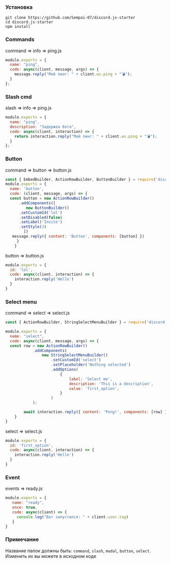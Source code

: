 ### Установка

```
git clone https://github.com/Sempai-07/discord.js-starter
cd discord.js-starter
npm install
```


### Commands
command => info => ping.js
```js
module.exports = {
  name: "ping",
  code: async(client, message, args) => {
    message.reply("Мой пинг: " + client.ws.ping + "💣");
  }
};
```

### Slash cmd
slash => info => ping.js
```js
module.exports = {
  name: "ping",
  description: "Задержка бота",
  code: async(client, interaction) => {
    return interaction.reply("Мой пинг: " + client.ws.ping + "💣");
  }
};
```

### Button
command => button => button.js
```js
const { EmbedBuilder, ActionRowBuilder, ButtonBuilder } = require('discord.js');
module.exports = {
  name: 'button',
  code: (client, message, args) => {
  const button = new ActionRowBuilder()
      .addComponents([
         new ButtonBuilder()
	  .setCustomId('lol')
	  .setDisabled(false)
	  .setLabel('Invite')
	  .setStyle(3)
		])
   message.reply({ content: 'Button', components: [button] })
     }
    }
```

button => button.js
```js
module.exports = {
  id: 'lol',
  code: async(client, interaction) => {
    interaction.reply('Hello')
  }
}
```

### Select menu
command => select => select.js
```js
const { ActionRowBuilder, StringSelectMenuBuilder } = require('discord.js');

module.exports = {
  name: "select",
  code: async(client, message, args) => {
  const row = new ActionRowBuilder()
			.addComponents(
				new StringSelectMenuBuilder()
					.setCustomId('select')
					.setPlaceholder('Nothing selected')
					.addOptions(
						{
							label: 'Select me',
							description: 'This is a description',
							value: 'first_option',
						}
					)
			);

		await interaction.reply({ content: 'Pong!', components: [row] });
	}
}
```

select => select.js

```js
module.exports = {
  id: 'first_option',
  code: async(client, interaction) => {
    interaction.reply('Hello')
  }
}
```

### Event
events => ready.js
```js
module.exports = {
   name: "ready",
   once: true,
   code: async(client) => {
     console.log("Бот запустился: " + client.user.tag)
   }
}
```

### Примечание
Название папок должны быть: `command`, `slash`, `modal`, `button`, `select`. Изменить их вы можете в исходном коде
